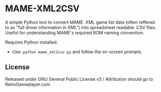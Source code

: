 # MAME-XML2CSV
A simple Python tool to convert MAME .XML game list data (often reffered to as "full driver information in XML") into spreadsheet readable .CSV files. Useful for understanding MAME's required ROM naming convention.

Requires Python installed.  
* Use:  `python mame_xml2csv.py` and follow the on-screen prompts.

## License
Released under GNU General Public License v3 / Attribution should go to RetroGameplayer.com
